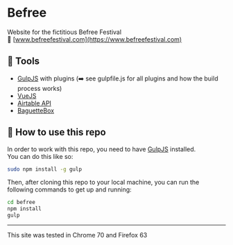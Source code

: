 # Befree
Website for the fictitious Befree Festival  
:link: [www.befreefestival.com](https://www.befreefestival.com) 

## :wrench: Tools  
- [GulpJS](https://gulpjs.com/) with plugins (:arrow_right: see gulpfile.js for all plugins and how the build process works)
- [VueJS](https://vuejs.org/)
- [Airtable API](https://airtable.com/api)
- [BaguetteBox](https://github.com/feimosi/baguetteBox.js)

## :raised_hands: How to use this repo
In order to work with this repo, you need to have [GulpJS](https://gulpjs.com/) installed.  
You can do this like so:  
```bash
sudo npm install -g gulp
```
Then, after cloning this repo to your local machine, you can run the following commands to get up and running:  
```bash
cd befree
npm install
gulp
```
---
This site was tested in Chrome 70 and Firefox 63